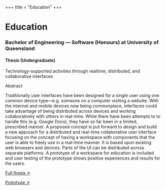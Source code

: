 +++
title = "Education"
+++

<div id="education">
    <h1 class="title">
        Education
    </h1>
    <h3>Bachelor of Engineering &mdash; Software (Honours) at University of Queensland</h3>
    <h4>Thesis (Undergraduate)</h4>
    <p>Technology-supported activities through realtime, distributed, and collaborative interfaces</p>
    <p>Abstract</p>
    <p>
    Traditionally user interfaces have been designed for a single user
    using one common device type&mdash;e.g. someone on a computer visiting a website.
    With the internet and mobile devices now being commonplace, interfaces could
    take advantage of being distributed across devices and working collaboratively
    with others in real-time. While there have been attempts to to handle this
    (e.g. Google Docs), they have so far been in a limited, prescribed manner. A
    proposed concept is put forward to design and build a new approach for a
    distributed and real-time collaborative user interface focusing on the concept
    of having a workspace with components that the user is able to freely use in a
    real-time manner. It is based upon existing web browsers and devices. Parts of
    the UI can be distributed across separate platforms. A prototype of a
    workspace for education is included and user testing of the prototype shows
    positive experiences and results for the users.
    </p>
    <p><a href="https://github.com/jesse-c/thesis" target="_blank">Full thesis ↗</a></p>
    <p><a href="https://github.com/jesse-c/thesis-workspace" target="_blank">Prototype ↗</a></p>
</div>
